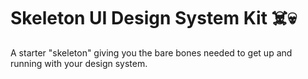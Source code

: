 # Skeleton UI Design System Kit ☠️💀

A starter "skeleton" giving you the bare bones needed to get up and running with your design system.
